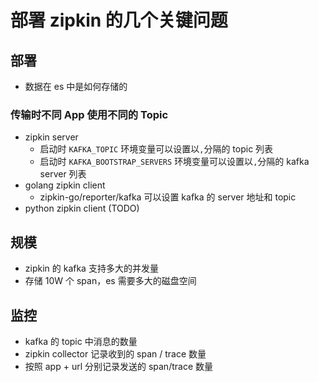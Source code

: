 部署 zipkin 的几个关键问题
===

## 部署

+ 数据在 es 中是如何存储的

### 传输时不同 App 使用不同的 Topic

+ zipkin server
    + 启动时 `KAFKA_TOPIC` 环境变量可以设置以`,`分隔的 topic 列表
    + 启动时 `KAFKA_BOOTSTRAP_SERVERS` 环境变量可以设置以`,`分隔的 kafka server 列表
+ golang zipkin client
    + zipkin-go/reporter/kafka 可以设置 kafka 的 server 地址和 topic
+ python zipkin client (TODO)

## 规模

+ zipkin 的 kafka 支持多大的并发量
+ 存储 10W 个 span，es 需要多大的磁盘空间

## 监控

+ kafka 的 topic 中消息的数量
+ zipkin collector 记录收到的 span / trace 数量
+ 按照 app + url 分别记录发送的 span/trace 数量
